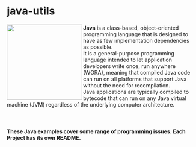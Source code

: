 # java-utils

<img src="https://github.com/joseosuna-engineer/java-utils/blob/main/Java.png" align="left"  width="200" />

**Java** is a class-based, object-oriented programming language that is designed to have as few implementation dependencies as possible.  
It is a general-purpose programming language intended to let application developers write once, run anywhere (WORA), meaning that compiled Java code can run on all platforms that support Java without the need for recompilation.  
Java applications are typically compiled to bytecode that can run on any Java virtual machine (JVM) regardless of the underlying computer architecture. <br /><br /><br />

#### These Java examples cover some range of programming issues. Each Project has its own README. 
